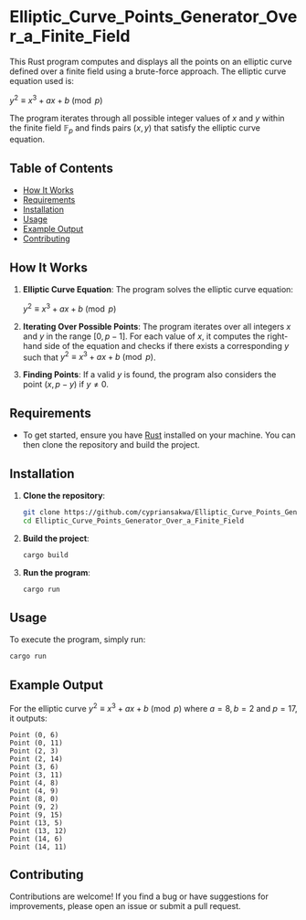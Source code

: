 # Elliptic_Curve_Points_Generator_Over_a_Finite_Field

This Rust program computes and displays all the points on an elliptic curve defined over a finite field using a brute-force approach. The elliptic curve equation used is:

$y^2 \equiv x^3 + ax + b \pmod{p}$

The program iterates through all possible integer values of $x$ and $y$ within the finite field $\mathbb{F}_p$ and finds pairs $(x, y)$ that satisfy the elliptic curve equation.

## Table of Contents
- [How It Works](#how-it-works)
- [Requirements](#requirements)
- [Installation](#installation)
- [Usage](#usage)
- [Example Output](#example-output)
- [Contributing](#contributing)

## How It Works

1. **Elliptic Curve Equation**: The program solves the elliptic curve equation:

   $y^2 \equiv x^3 + ax + b \pmod{p}$

3. **Iterating Over Possible Points**: The program iterates over all integers $x$ and $y$ in the range $[0, p-1]$. For each value of $x$, it computes the right-hand side of the equation and checks if there exists a corresponding $y$ such that $y^2 \equiv x^3 + ax + b \pmod{p}$.

4. **Finding Points**: If a valid $y$ is found, the program also considers the point $(x, p - y)$ if $y \neq 0$.

## Requirements
- To get started, ensure you have [Rust](https://www.rust-lang.org/tools/install) installed on your machine. You can then clone the repository and build the project.

## Installation

1. **Clone the repository**:
    ```bash
    git clone https://github.com/cypriansakwa/Elliptic_Curve_Points_Generator_Over_a_Finite_Field.git
    cd Elliptic_Curve_Points_Generator_Over_a_Finite_Field
    ```

2. **Build the project**:
    ```bash
    cargo build
    ```

3. **Run the program**:
    ```bash
    cargo run
    ```

## Usage

To execute the program, simply run:

```bash
cargo run
```
## Example Output
For the elliptic curve $y^2 \equiv x^3 + ax + b \pmod{p}$ where $a=8, b=2$ and $p=17$, it outputs:
```
Point (0, 6)
Point (0, 11)
Point (2, 3) 
Point (2, 14)
Point (3, 6)
Point (3, 11)
Point (4, 8)
Point (4, 9)
Point (8, 0)
Point (9, 2)
Point (9, 15)
Point (13, 5)
Point (13, 12)
Point (14, 6)
Point (14, 11)
```
## Contributing
Contributions are welcome! If you find a bug or have suggestions for improvements, please open an issue or submit a pull request.
